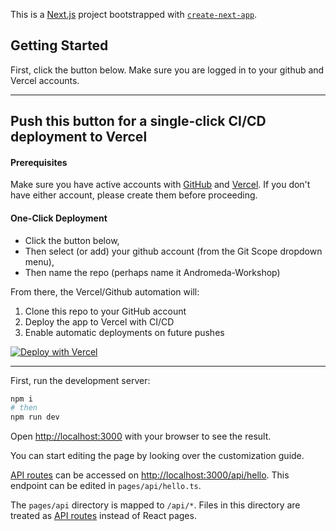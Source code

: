 This is a [Next.js](https://nextjs.org/) project bootstrapped with [`create-next-app`](https://github.com/vercel/next.js/tree/canary/packages/create-next-app).

## Getting Started

First, click the button below. Make sure you are logged in to your github and Vercel accounts.

---

## Push this button for a single-click CI/CD deployment to Vercel



#### Prerequisites
Make sure you have active accounts with [GitHub](https://github.com) and [Vercel](https://vercel.com). If you don't have either account, please create them before proceeding.

#### One-Click Deployment


- Click the button below, 
- Then select (or add) your github account (from the Git Scope dropdown menu),
- Then name the repo (perhaps name it Andromeda-Workshop)

From there, the Vercel/Github automation will:
1. Clone this repo to your GitHub account
2. Deploy the app to Vercel with CI/CD
3. Enable automatic deployments on future pushes


[![Deploy with Vercel](https://vercel.com/button)](https://vercel.com/new/clone?repository-url=https%3A%2F%2Fgithub.com%2Fandromedaprotocol%2Fembeddable-workshop-demo&project-name=embeddable-workshop-demo&repository-name=embeddable-workshop-demo)


---


First, run the development server:

```bash
npm i
# then
npm run dev
```

Open [http://localhost:3000](http://localhost:3000) with your browser to see the result.

You can start editing the page by looking over the customization guide.

[API routes](https://nextjs.org/docs/api-routes/introduction) can be accessed on [http://localhost:3000/api/hello](http://localhost:3000/api/hello). This endpoint can be edited in `pages/api/hello.ts`.

The `pages/api` directory is mapped to `/api/*`. Files in this directory are treated as [API routes](https://nextjs.org/docs/api-routes/introduction) instead of React pages.



